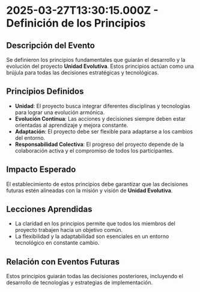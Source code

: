 # 2025-03-27T13:30:15.000Z - Definición de los Principios

## Descripción del Evento
Se definieron los principios fundamentales que guiarán el desarrollo y la evolución del proyecto **Unidad Evolutiva**. Estos principios actúan como una brújula para todas las decisiones estratégicas y tecnológicas.

## Principios Definidos
- **Unidad**: El proyecto busca integrar diferentes disciplinas y tecnologías para lograr una evolución armónica.
- **Evolución Continua**: Las acciones y decisiones siempre deben estar orientadas al aprendizaje y mejora constante.
- **Adaptación**: El proyecto debe ser flexible para adaptarse a los cambios del entorno.
- **Responsabilidad Colectiva**: El progreso del proyecto depende de la colaboración activa y el compromiso de todos los participantes.

## Impacto Esperado
El establecimiento de estos principios debe garantizar que las decisiones futuras estén alineadas con la misión y visión de **Unidad Evolutiva**.

## Lecciones Aprendidas
- La claridad en los principios permite que todos los miembros del proyecto trabajen hacia un objetivo común.
- La flexibilidad y la adaptabilidad son esenciales en un entorno tecnológico en constante cambio.

## Relación con Eventos Futuras
Estos principios guiarán todas las decisiones posteriores, incluyendo el desarrollo de tecnologías y estrategias de implementación.
